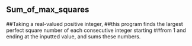 ## Sum_of_max_squares
##Taking a real-valued positive integer,
##this program finds the largest perfect square number of each consecutive integer starting 
##from 1 and ending at the inputted value, and sums these numbers.
